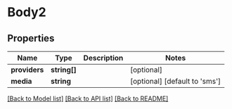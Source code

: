 # Body2

## Properties
Name | Type | Description | Notes
------------ | ------------- | ------------- | -------------
**providers** | **string[]** |  | [optional] 
**media** | **string** |  | [optional] [default to 'sms']

[[Back to Model list]](../../README.md#documentation-for-models) [[Back to API list]](../../README.md#documentation-for-api-endpoints) [[Back to README]](../../README.md)

